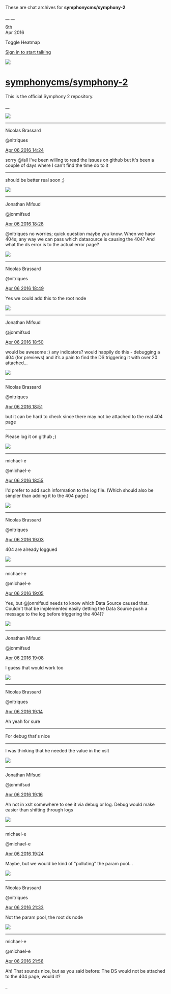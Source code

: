 These are chat archives for **symphonycms/symphony-2**

[__](/symphonycms/symphony-2/archives/2016/04/07)
[__](/symphonycms/symphony-2/archives/2016/04/05)

6th  
Apr 2016

Toggle Heatmap

[Sign in to start talking](/login?action=login&button=archive-login)

![](https://avatars-02.gitter.im/group/iv/3/57542c45c43b8c601977197e?s=48)

#  [symphonycms/symphony-2](/symphonycms/symphony-2)

This is the official Symphony 2 repository.

[ __ ](/orgs/symphonycms/rooms "More symphonycms rooms" )

![](https://avatars1.githubusercontent.com/u/771169?v=3&s=30)

__ __

Nicolas Brassard

@nitriques

[Apr 06 2016
14:24](https://gitter.im/symphonycms/symphony-2?at=57051c1645a92f3c68583efe ""
)

sorry @/all I've been willing to read the issues on github but it's been a
couple of days where I can't find the time do to it

__ __

should be better real soon ;)

![](https://avatars1.githubusercontent.com/u/859775?v=3&s=30)

__ __

Jonathan Mifsud

@jonmifsud

[Apr 06 2016
18:28](https://gitter.im/symphonycms/symphony-2?at=5705553882aae5fc2799fc2d ""
)

@nitriques no worries; quick question maybe you know. When we haev 404s; any
way we can pass which datasource is causing the 404? And what the ds error is
to the actual error page?

![](https://avatars1.githubusercontent.com/u/771169?v=3&s=30)

__ __

Nicolas Brassard

@nitriques

[Apr 06 2016
18:49](https://gitter.im/symphonycms/symphony-2?at=57055a4fb12cb51618d2a212 ""
)

Yes we could add this to the root node

![](https://avatars1.githubusercontent.com/u/859775?v=3&s=30)

__ __

Jonathan Mifsud

@jonmifsud

[Apr 06 2016
18:50](https://gitter.im/symphonycms/symphony-2?at=57055a7982aae5fc2799fe20 ""
)

would be awesome :) any indicators? would happily do this - debugging a 404
(for previews) and it’s a pain to find the DS triggering it with over 20
attached...

![](https://avatars1.githubusercontent.com/u/771169?v=3&s=30)

__ __

Nicolas Brassard

@nitriques

[Apr 06 2016
18:51](https://gitter.im/symphonycms/symphony-2?at=57055a95f5db499c021836f6 ""
)

but it can be hard to check since there may not be attached to the real 404
page

__ __

Please log it on github ;)

![](https://avatars2.githubusercontent.com/u/40072?v=3&s=30)

__ __

michael-e

@michael-e

[Apr 06 2016
18:55](https://gitter.im/symphonycms/symphony-2?at=57055b88f5db499c02183739 ""
)

I'd prefer to add such information to the log file. (Which should also be
simpler than adding it to the 404 page.)

![](https://avatars1.githubusercontent.com/u/771169?v=3&s=30)

__ __

Nicolas Brassard

@nitriques

[Apr 06 2016
19:03](https://gitter.im/symphonycms/symphony-2?at=57055d97f5db499c021837ec ""
)

404 are already loggued

![](https://avatars2.githubusercontent.com/u/40072?v=3&s=30)

__ __

michael-e

@michael-e

[Apr 06 2016
19:05](https://gitter.im/symphonycms/symphony-2?at=57055deed6cbe1fd27fdeb71 ""
)

Yes, but @jonmifsud needs to know which Data Source caused that. Couldn't that
be implemented easily (letting the Data Source push a message to the log
before triggering the 404)?

![](https://avatars1.githubusercontent.com/u/859775?v=3&s=30)

__ __

Jonathan Mifsud

@jonmifsud

[Apr 06 2016
19:08](https://gitter.im/symphonycms/symphony-2?at=57055ecab12cb51618d2a36c ""
)

I guess that would work too

![](https://avatars1.githubusercontent.com/u/771169?v=3&s=30)

__ __

Nicolas Brassard

@nitriques

[Apr 06 2016
19:14](https://gitter.im/symphonycms/symphony-2?at=57056008d6cbe1fd27fdec2a ""
)

Ah yeah for sure

__ __

For debug that's nice

__ __

I was thinking that he needed the value in the xslt

![](https://avatars1.githubusercontent.com/u/859775?v=3&s=30)

__ __

Jonathan Mifsud

@jonmifsud

[Apr 06 2016
19:16](https://gitter.im/symphonycms/symphony-2?at=570560a4b17e698d5ef16e55 ""
)

Ah not in xslt somewhere to see it via debug or log. Debug would make easier
than shifting through logs

![](https://avatars2.githubusercontent.com/u/40072?v=3&s=30)

__ __

michael-e

@michael-e

[Apr 06 2016
19:24](https://gitter.im/symphonycms/symphony-2?at=57056253d62e7a1918de4f9c ""
)

Maybe, but we would be kind of "polluting" the param pool...

![](https://avatars1.githubusercontent.com/u/771169?v=3&s=30)

__ __

Nicolas Brassard

@nitriques

[Apr 06 2016
21:33](https://gitter.im/symphonycms/symphony-2?at=570580bef5db499c021843fe ""
)

Not the param pool, the root ds node

![](https://avatars2.githubusercontent.com/u/40072?v=3&s=30)

__ __

michael-e

@michael-e

[Apr 06 2016
21:56](https://gitter.im/symphonycms/symphony-2?at=57058628d6cbe1fd27fdf8eb ""
)

Ah! That sounds nice, but as you said before: The DS would not be attached to
the 404 page, would it?

_

